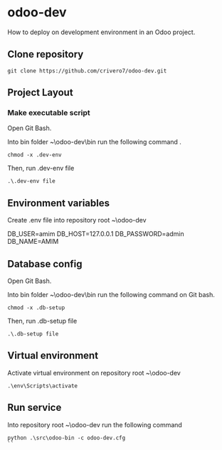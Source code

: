# odoo-dev

How to deploy on development environment in an Odoo project.

## Clone repository

```
git clone https://github.com/crivero7/odoo-dev.git
```


## Project Layout

### Make executable script
Open Git Bash.

Into bin folder ~\odoo-dev\bin run the following command .

```
chmod -x .dev-env
```
Then, run .dev-env file

```
.\.dev-env file
```

## Environment variables
Create .env file into repository root ~\odoo-dev

DB_USER=amim
DB_HOST=127.0.0.1
DB_PASSWORD=admin
DB_NAME=AMIM


## Database config
Open Git Bash.

Into bin folder ~\odoo-dev\bin run the following command on Git bash.

```
chmod -x .db-setup
```
Then, run .db-setup file

```
.\.db-setup file
```

## Virtual environment

Activate virtual environment on repository root ~\odoo-dev

```
.\env\Scripts\activate
```

## Run service
Into repository root ~\odoo-dev run the following command

```
python .\src\odoo-bin -c odoo-dev.cfg
``